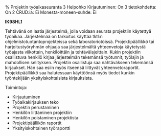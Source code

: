 % Projektin työaikaseuranta
<arvosanamaksimi>3</arvosanamaksimi>
<vaikeustaso>Helpohko</vaikeustaso>
<comment>
Kirjautuminen:        On
3 tietokohdetta:      On
2 CRUD:ia:            Ei
Monesta-moneen-suhde: Ei
</comment>

**IK98HL1**

Tehtävänä on laatia järjestelmä, jolla voidaan seurata projektiin käytettyä
työaikaa. Järjestelmää on tarkoitus käyttää tktl:n
ohjelmistotuotantoprojekteissa sekä laboratoriotöissä. Projektipäällikkö tai
harjoitustyöryhmän ohjaaja saa järjestelmältä yhteenvetoja käytetystä työajasta
viikottain, henkilöittäin ja tehtävälajeittain. Kukin projektiin osallistuva
henkilö kirjaa järjestelmän tekemänsä työtunnit, työlajin ja mahdollisen
selityksen. Projektin osallistuja saa nähtäväkseen tekemänsä kirjaukset. Hän
saa esiin myös itseensä liittyvät yhteenvetoraportit. Projektipäällikkö saa
halutessaan käyttöönsä myös tiedot kunkin työntekijään yksityiskohtaisista
kirjauksista.

Toimintoja:

-  Kirjautuminen
-  Työaikakirjauksen teko
-  Projektin perustaminen
-  Henkilön liittäminen projektiin
-  Henkilön poistaminen projektista
-  Projektipäällikön raportit
-  Yksityiskohtainen työraportti
 
